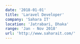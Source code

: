```yaml
---
date: '2018-01-01'
title: 'Laravel Developer'
company: 'Sahara IT'
location: 'Jatrabari, Dhaka'
range: 'Jan - Nov 2018'
url: 'http://www.saharait.com/'
---
```

